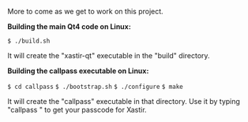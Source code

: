 
More to come as we get to work on this project.


**Building the main Qt4 code on Linux:**

`$ ./build.sh`

It will create the "xastir-qt" executable in the "build" directory.


**Building the callpass executable on Linux:**

`$ cd callpass`
`$ ./bootstrap.sh`
`$ ./configure`
`$ make`

It will create the "callpass" executable in that directory. Use it by typing "callpass <callsign>" to get your passcode for Xastir.


